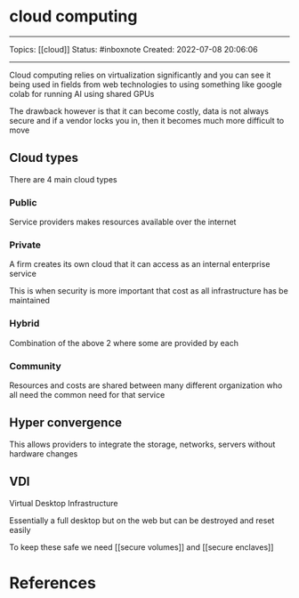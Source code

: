 # cloud computing
---
Topics: [[cloud]]
Status: #inboxnote
Created: 2022-07-08 20:06:06

---

Cloud computing relies on virtualization significantly and you can see it being used in fields from web technologies to using something like google colab for running AI using shared GPUs

The drawback however is that it can become costly, data is not always secure and if a vendor locks you in, then it becomes much more difficult to move

## Cloud types

There are 4 main cloud types

### Public

Service providers makes resources available over the internet

### Private

A firm creates its own cloud that it can access as an internal enterprise service

This is when security is more important that cost as all infrastructure has be maintained

### Hybrid

Combination of the above 2 where some are provided by each

### Community

Resources and costs are shared between many different organization who all need the common need for that service

## Hyper convergence

This allows providers to integrate the storage, networks, servers without hardware changes

## VDI

Virtual Desktop Infrastructure

Essentially a full desktop but on the web but can  be destroyed and reset easily

To keep these safe we need [[secure volumes]] and [[secure enclaves]]

# References
